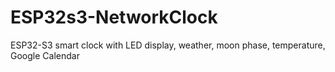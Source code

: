# ESP32s3-NetworkClock
ESP32-S3 smart clock with LED display, weather, moon phase, temperature, Google Calendar
